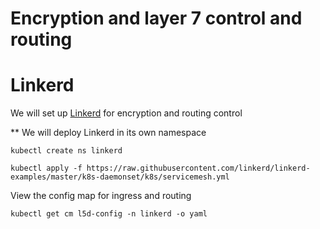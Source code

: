 # Encryption and layer 7 control and routing

# Linkerd

We will set up [Linkerd](https://linkerd.io) for encryption and routing control

** We will deploy Linkerd in its own namespace

```kubectl create ns linkerd```
```
kubectl apply -f https://raw.githubusercontent.com/linkerd/linkerd-examples/master/k8s-daemonset/k8s/servicemesh.yml
```

View the config map for ingress and routing

```kubectl get cm l5d-config -n linkerd -o yaml```


